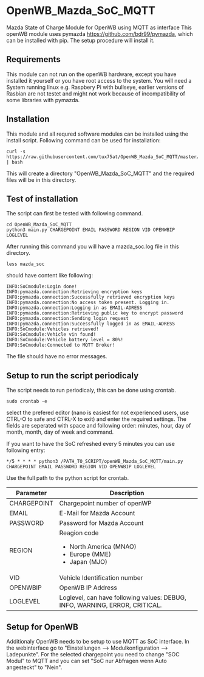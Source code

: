 # OpenWB_Mazda_SoC_MQTT
Mazda State of Charge Module for OpenWB using MQTT as interface
This openWB module uses pymazda https://github.com/bdr99/pymazda, which can be installed with pip. The setup procedure will install it.

## Requirements
This module can not run on the openWB hardware, except you have installed it yourself or you have root access to the system.
You will need a System running linux e.g. Raspbery Pi with bullseye, earlier versions of Rasbian are not testet and might not work because of incompatibility of some libraries with pymazda.

## Installation
This module and all requred software modules can be installed using the install script.
Following command can be used for installation:
```
curl -s https://raw.githubusercontent.com/tux75at/OpenWB_Mazda_SoC_MQTT/master/install.sh | bash
```
This will create a directory "OpenWB_Mazda_SoC_MQTT" and the required files will be in this directory.

## Test of installation
The script can first be tested with following command.
```
cd OpenWB_Mazda_SoC_MQTT
python3 main.py CHARGEPOINT EMAIL PASSWORD REGION VID OPENWBIP LOGLEVEL
```
After running this command you will have a mazda_soc.log file in this directory.
```
less mazda_soc
```
should have content like following:
```
INFO:SoCmodule:Login done!
INFO:pymazda.connection:Retrieving encryption keys
INFO:pymazda.connection:Successfully retrieved encryption keys
INFO:pymazda.connection:No access token present. Logging in.
INFO:pymazda.connection:Logging in as EMAIL-ADRESS
INFO:pymazda.connection:Retrieving public key to encrypt password
INFO:pymazda.connection:Sending login request
INFO:pymazda.connection:Successfully logged in as EMAIL-ADRESS
INFO:SoCmodule:Vehicles retrieved!
INFO:SoCmodule:Vehicle vin found!
INFO:SoCmodule:Vehicle battery level = 80%!
INFO:SoCmodule:Connected to MQTT Broker!
```
The file should have no error messages.

## Setup to run the script periodicaly
The script needs to run periodicaly, this can be done using crontab.
```
sudo crontab -e
```

select the prefered editor (nano is easiest for not experienced users, use CTRL-O to safe and CTRL-X to exit) and enter the required settings.
The fields are seperated with space and following order: minutes, hour, day of month, month, day of week and command.

If you want to have the SoC refreshed every 5 minutes you can use following entry:
```
*/5 * * * * python3 /PATH_TO_SCRIPT/openWB_Mazda_SoC_MQTT/main.py CHARGEPOINT EMAIL PASSWORD REGION VID OPENWBIP LOGLEVEL
```
Use the full path to the python script for crontab.

| **Parameter** | **Description**                                                             |
|---------------|-----------------------------------------------------------------------------|
| CHARGEPOINT   | Chargepoint number of openWP                                                |
| EMAIL         | E-Mail for Mazda Account                                                    |
| PASSWORD      | Password for Mazda Account                                                  |
| REGION        | Reagion code <br><ul><li>North America (MNAO)</li><li>Europe (MME)</li><li>Japan (MJO)</li></ul>|
| VID           | Vehicle Identification number                                               |
| OPENWBIP      | OpenWB IP Address                                                           |
| LOGLEVEL      | Loglevel, can have following values: DEBUG, INFO, WARNING, ERROR, CRITICAL. |

## Setup for OpenWB
Additionaly OpenWB needs to be setup to use MQTT as SoC interface.
In the webinterface go to "Einstellungen --> Modulkonfiguration --> Ladepunkte".
For the selected chargepoint you need to change "SOC Modul" to MQTT and you can set "SoC nur Abfragen wenn Auto angesteckt" to "Nein".
